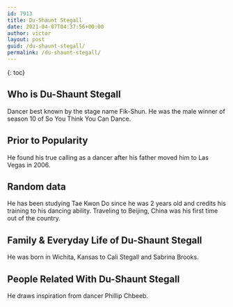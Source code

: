 ```yaml
---
id: 7913
title: Du-Shaunt Stegall
date: 2021-04-07T04:37:56+00:00
author: victor
layout: post
guid: /du-shaunt-stegall/
permalink: /du-shaunt-stegall/
---
```



{: toc}


## Who is Du-Shaunt Stegall



Dancer best known by the stage name Fik-Shun. He was the male winner of season 10 of So You Think You Can Dance. 

                
                
                
## Prior to Popularity



He found his true calling as a dancer after his father moved him to Las Vegas in 2006. 

                
                
                
## Random data



He has been studying Tae Kwon Do since he was 2 years old and credits his training to his dancing ability. Traveling to Beijing, China was his first time out of the country. 

                
                
                
## Family & Everyday Life of Du-Shaunt Stegall



He was born in Wichita, Kansas to Cali Stegall and Sabrina Brooks. 

                
                
                
## People Related With Du-Shaunt Stegall



He draws inspiration from dancer Phillip Chbeeb. 

                
              
            
          
          
          